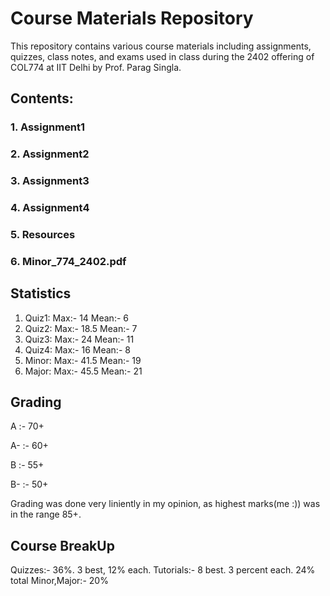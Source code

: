 # Course Materials Repository

This repository contains various course materials including assignments, quizzes, class notes, and exams used in class during the 2402 offering of COL774 at IIT Delhi by Prof. Parag Singla.

## Contents:

### 1. Assignment1
### 2. Assignment2
### 3. Assignment3
### 4. Assignment4
### 5. Resources
### 6. Minor_774_2402.pdf

## Statistics
1. Quiz1:
	Max:-  14
	Mean:- 6
2. Quiz2:
	Max:-  18.5
	Mean:- 7
3. Quiz3:
	Max:- 24
	Mean:- 11
4. Quiz4:
	Max:- 16
	Mean:- 8
5. Minor:
	Max:- 41.5
	Mean:- 19
6. Major:
	Max:- 45.5
	Mean:- 21
## Grading
A  :- 70+

A- :- 60+

B  :- 55+

B- :- 50+

Grading was done very liniently in my opinion, as highest marks(me :)) was in the range 85+.
## Course BreakUp
Quizzes:- 36%. 3 best, 12% each.
Tutorials:- 8 best. 3 percent each. 24% total
Minor,Major:- 20%
